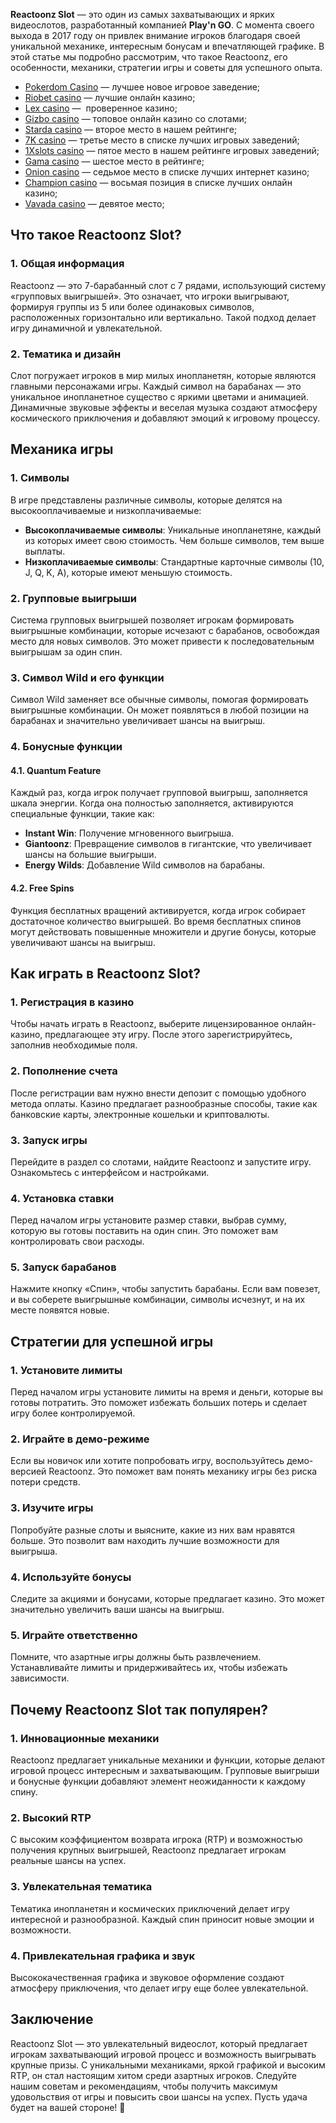 **Reactoonz Slot** — это один из самых захватывающих и ярких видеослотов, разработанный компанией **Play'n GO**. С момента своего выхода в 2017 году он привлек внимание игроков благодаря своей уникальной механике, интересным бонусам и впечатляющей графике. В этой статье мы подробно рассмотрим, что такое Reactoonz, его особенности, механики, стратегии игры и советы для успешного опыта.

* [Pokerdom Casino](https://brandplay.link/FwVc4f) — лучшее новое игровое заведение;
* [Riobet casino](https://brandplay.link/TnjsxFvH) — лучшие онлайн казино;
* [Lex casino](https://brandplay.link/VMqNXPFs) —  проверенное казино;
* [Gizbo casino](https://brandplay.link/rvzLrVLp) — топовое онлайн казино со слотами;
* [Starda casino](https://brandplay.link/HDcDrxLk) — второе место в нашем рейтинге;
* [7K casino](https://brandplay.link/dd46bNgD) — третье место в списке лучших игровых заведений;
* [1Xslots casino](https://brandplay.link/J2ZbqMPZ) — пятое место в нашем рейтинге игровых заведений;
* [Gama casino](https://brandplay.link/RD52jZbL) — шестое место в рейтинге;
* [Onion casino](https://brandplay.link/8LcS6Djb) — седьмое место в списке лучших интернет казино;
* [Champion casino](https://temon-gter.cfd/go/9n8?p56190p303844p3509t17502) — восьмая позиция в списке лучших онлайн казино;
* [Vavada casino](https://vavadapartner.pro/?promo=75590753-cc8b-4c4a-8d71-99b7a2293439-jud\&target=register) — девятое место;

## Что такое Reactoonz Slot?

### 1. Общая информация

Reactoonz — это 7-барабанный слот с 7 рядами, использующий систему «групповых выигрышей». Это означает, что игроки выигрывают, формируя группы из 5 или более одинаковых символов, расположенных горизонтально или вертикально. Такой подход делает игру динамичной и увлекательной.

### 2. Тематика и дизайн

Слот погружает игроков в мир милых инопланетян, которые являются главными персонажами игры. Каждый символ на барабанах — это уникальное инопланетное существо с яркими цветами и анимацией. Динамичные звуковые эффекты и веселая музыка создают атмосферу космического приключения и добавляют эмоций к игровому процессу.

## Механика игры

### 1. Символы

В игре представлены различные символы, которые делятся на высокооплачиваемые и низкоплачиваемые:

* **Высокоплачиваемые символы**: Уникальные инопланетяне, каждый из которых имеет свою стоимость. Чем больше символов, тем выше выплаты.
* **Низкоплачиваемые символы**: Стандартные карточные символы (10, J, Q, K, A), которые имеют меньшую стоимость.

### 2. Групповые выигрыши

Система групповых выигрышей позволяет игрокам формировать выигрышные комбинации, которые исчезают с барабанов, освобождая место для новых символов. Это может привести к последовательным выигрышам за один спин.

### 3. Символ Wild и его функции

Символ Wild заменяет все обычные символы, помогая формировать выигрышные комбинации. Он может появляться в любой позиции на барабанах и значительно увеличивает шансы на выигрыш.

### 4. Бонусные функции

#### 4.1. Quantum Feature

Каждый раз, когда игрок получает групповой выигрыш, заполняется шкала энергии. Когда она полностью заполняется, активируются специальные функции, такие как:

* **Instant Win**: Получение мгновенного выигрыша.
* **Giantoonz**: Превращение символов в гигантские, что увеличивает шансы на большие выигрыши.
* **Energy Wilds**: Добавление Wild символов на барабаны.

#### 4.2. Free Spins

Функция бесплатных вращений активируется, когда игрок собирает достаточное количество выигрышей. Во время бесплатных спинов могут действовать повышенные множители и другие бонусы, которые увеличивают шансы на выигрыш.

## Как играть в Reactoonz Slot?

### 1. Регистрация в казино

Чтобы начать играть в Reactoonz, выберите лицензированное онлайн-казино, предлагающее эту игру. После этого зарегистрируйтесь, заполнив необходимые поля.

### 2. Пополнение счета

После регистрации вам нужно внести депозит с помощью удобного метода оплаты. Казино предлагает разнообразные способы, такие как банковские карты, электронные кошельки и криптовалюты.

### 3. Запуск игры

Перейдите в раздел со слотами, найдите Reactoonz и запустите игру. Ознакомьтесь с интерфейсом и настройками.

### 4. Установка ставки

Перед началом игры установите размер ставки, выбрав сумму, которую вы готовы поставить на один спин. Это поможет вам контролировать свои расходы.

### 5. Запуск барабанов

Нажмите кнопку «Спин», чтобы запустить барабаны. Если вам повезет, и вы соберете выигрышные комбинации, символы исчезнут, и на их месте появятся новые.

## Стратегии для успешной игры

### 1. Установите лимиты

Перед началом игры установите лимиты на время и деньги, которые вы готовы потратить. Это поможет избежать больших потерь и сделает игру более контролируемой.

### 2. Играйте в демо-режиме

Если вы новичок или хотите попробовать игру, воспользуйтесь демо-версией Reactoonz. Это поможет вам понять механику игры без риска потери средств.

### 3. Изучите игры

Попробуйте разные слоты и выясните, какие из них вам нравятся больше. Это позволит вам находить лучшие возможности для выигрыша.

### 4. Используйте бонусы

Следите за акциями и бонусами, которые предлагает казино. Это может значительно увеличить ваши шансы на выигрыш.

### 5. Играйте ответственно

Помните, что азартные игры должны быть развлечением. Устанавливайте лимиты и придерживайтесь их, чтобы избежать зависимости.

## Почему Reactoonz Slot так популярен?

### 1. Инновационные механики

Reactoonz предлагает уникальные механики и функции, которые делают игровой процесс интересным и захватывающим. Групповые выигрыши и бонусные функции добавляют элемент неожиданности к каждому спину.

### 2. Высокий RTP

С высоким коэффициентом возврата игрока (RTP) и возможностью получения крупных выигрышей, Reactoonz предлагает игрокам реальные шансы на успех.

### 3. Увлекательная тематика

Тематика инопланетян и космических приключений делает игру интересной и разнообразной. Каждый спин приносит новые эмоции и возможности.

### 4. Привлекательная графика и звук

Высококачественная графика и звуковое оформление создают атмосферу приключения, что делает игру еще более увлекательной.

## Заключение

Reactoonz Slot — это увлекательный видеослот, который предлагает игрокам захватывающий игровой процесс и возможность выигрывать крупные призы. С уникальными механиками, яркой графикой и высоким RTP, он стал настоящим хитом среди азартных игроков. Следуйте нашим советам и рекомендациям, чтобы получить максимум удовольствия от игры и повысить свои шансы на успех. Пусть удача будет на вашей стороне! 🎉
